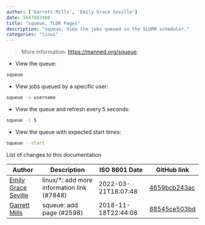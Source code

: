 ```yaml
---
author: ['Garrett Mills', 'Emily Grace Seville']
date: 1647882468
title: "squeue, TLDR Pages"
description: "squeue, View the jobs queued in the SLURM scheduler."
categories: "linux"
---
```

> More information: <https://manned.org/squeue>.

- View the queue:

```bash
squeue
```

- View jobs queued by a specific user:

```bash
squeue -u username
```

- View the queue and refresh every 5 seconds:

```bash
squeue -i 5
```

- View the queue with expected start times:

```bash
squeue --start
```
List of changes to this documentation


Author | Description | ISO 8601 Date | GitHub link
------|-----|-----|-----
[Emily Grace Seville](mailto:emilyseville7cf@gmail.com) | linux/*: add more information link (#7848) | 2022-03-21T18:07:48 | [4659bcb243ac](https://github.com/tldr-pages/tldr/commit/4659bcb243ac572c9e0c95117097801f1e62bda4)
[Garrett Mills](mailto:garrett@glmdev.tech) | squeue: add page (#2598) | 2018-11-18T22:44:08 | [88545ce503bd](https://github.com/tldr-pages/tldr/commit/88545ce503bd3d1ec7b0d2354a3a65bd4198b2a0)

